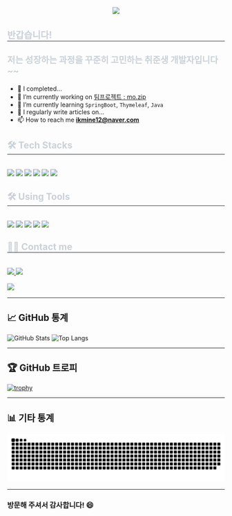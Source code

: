 <div align="center">
    <img src="https://capsule-render.vercel.app/api?type=waving&color=gradient&height=180&text=Hello%20World%20👋%20I'm%20Dong-Gun&animation=&fontColor=000000&fontSize=45" style="margin-top:0;" />
</div>
<div style="text-align: left; margin-top: 0;">
    <h2 style="border-bottom: 1px solid #21262d; color: #c9d1d9;"> 반갑습니다! </h2>
    <h3 style="font-weight: 700; font-size: 20px; text-align: left; color: #c9d1d9;"> 저는 성장하는 과정을 꾸준히 고민하는 취준생 개발자입니다~~ </h3>
</div>

- 🔭 I completed...
- 🔭 I’m currently working on [팀프로젝트 : mo.zip](https://github.com/PKNU-JavaStudy/mozip_backend)
- 🌱 I’m currently learning `SpringBoot`, `Thymeleaf`, `Java`
- 📝 I regularly write articles on...
- 📫 How to reach me **ikmine12@naver.com**<p><a href="https://solved.ac/ikmine12"></a></p>


<div style="text-align: left;">
    <h2 style="border-bottom: 1px solid #21262d; color: #c9d1d9;"> 🛠️ Tech Stacks </h2> <br>
    <div style="margin: ; text-align: left;">
        <img src="https://img.shields.io/badge/Java-007396?style=for-the-badge&logo=Java&logoColor=white">
        <img src="https://img.shields.io/badge/HTML5-E34F26?style=for-the-badge&logo=HTML5&logoColor=white">
        <img src="https://img.shields.io/badge/Javascript-F7DF1E?style=for-the-badge&logo=Javascript&logoColor=white">
        <img src="https://img.shields.io/badge/Python-3776AB?style=for-the-badge&logo=Python&logoColor=white">
        <img src="https://img.shields.io/badge/Spring Boot-6DB33F?style=for-the-badge&logo=Spring Boot&logoColor=white">
        <img src="https://img.shields.io/badge/Oracle-F80000?style=for-the-badge&logo=Oracle&logoColor=white">
    </div>
</div>

<div style="text-align: left;">
    <h2 style="border-bottom: 1px solid #21262d; color: #c9d1d9;"> 🛠️ Using Tools </h2> <br>
    <div style="margin: ; text-align: left;">
        <img src="https://img.shields.io/badge/Docker-2496ED?style=for-the-badge&logo=Docker&logoColor=white">
        <img src="https://img.shields.io/badge/Git-F05032?style=for-the-badge&logo=Git&logoColor=white">
        <img src="https://img.shields.io/badge/Github-181717?style=for-the-badge&logo=Github&logoColor=white">
        <img src="https://img.shields.io/badge/VS Code-007ACC?style=for-the-badge&logo=Visual Studio Code&logoColor=white">
        <img src="https://img.shields.io/badge/IntelliJ IDEA-000000?style=for-the-badge&logo=IntelliJ IDEA&logoColor=white">
    </div>
</div>

<div style="text-align: left;">
    <h2 style="border-bottom: 1px solid #21262d; color: #c9d1d9;"> 🧑‍💻 Contact me </h2> <br>
    <div style="text-align: left;">
        <a href="https://www.instagram.com/k_d.gun/"> <img src="https://img.shields.io/badge/Instagram-E4405F?style=for-the-badge&logo=Instagram&logoColor=white&link=https://www.instagram.com/k_d.gun/"> </a>
        <a href="mailto:a01021290607@gmail.com"> <img src="https://img.shields.io/badge/Gmail-EA4335?style=for-the-badge&logo=Gmail&logoColor=white&link=mailto:a01021290607@gmail.com"> </a>
    </div> <br>
    <div style="text-align: left;">
        <a href="https://hits.seeyoufarm.com"> <img src="https://hits.seeyoufarm.com/api/count/incr/badge.svg?url=https%3A%2F%2Fgithub.com%2Fking-dong-gun%2F&count_bg=%23000000&title_bg=%23000000&icon=github.svg&icon_color=%23FFFFFF&title=GitHub&edge_flat=false"/></a>
    </div>
</div>
</div>

---

## 📈 GitHub 통계
<div>
  <img height="150em" src="https://github-readme-stats.vercel.app/api?username=king-dong-gun&show_icons=true&theme=dracula" alt="GitHub Stats"/>
  <img height="150em" src="https://github-readme-stats.vercel.app/api/top-langs/?username=king-dong-gun&layout=compact&theme=dracula" alt="Top Langs"/>
</div>

---

## 🏆 GitHub 트로피
[![trophy](https://github-profile-trophy.vercel.app/?username=king-dong-gun&theme=dracula)](https://github.com/ryo-ma/github-profile-trophy)

---

## 📊 기타 통계

<img src="https://raw.githubusercontent.com/Platane/snk/output/github-contribution-grid-snake.svg" />

---

### 방문해 주셔서 감사합니다! 😄

<!---
king-dong-gun/king-dong-gun is a ✨ special ✨ repository because its `README.md` (this file) appears on your GitHub profile.
You can click the Preview link to take a look at your changes.
—>
